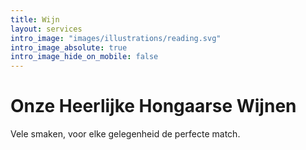 ```yaml
---
title: Wijn
layout: services
intro_image: "images/illustrations/reading.svg"
intro_image_absolute: true
intro_image_hide_on_mobile: false
---
```


# Onze Heerlijke Hongaarse Wijnen

Vele smaken, voor elke gelegenheid de perfecte match.

